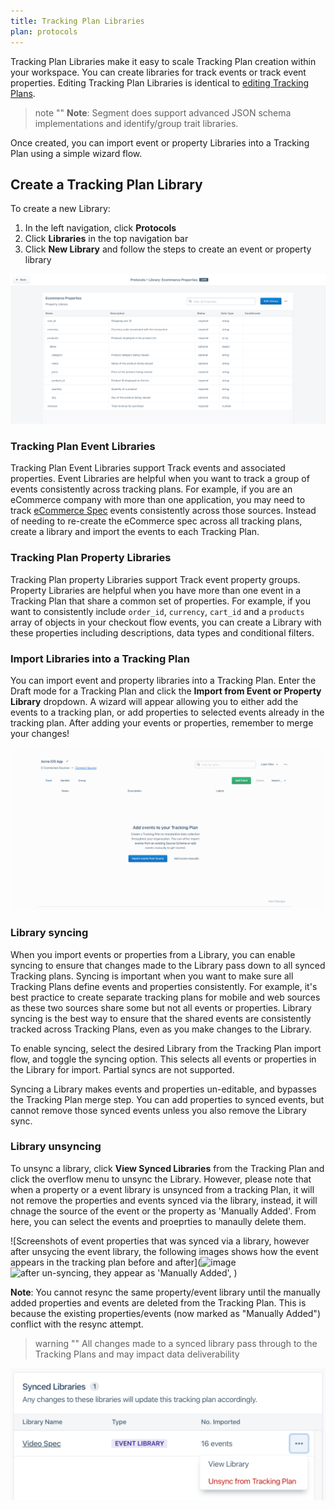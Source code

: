 ```yaml
---
title: Tracking Plan Libraries
plan: protocols
---
```


Tracking Plan Libraries make it easy to scale Tracking Plan creation within your workspace. You can create libraries for track events or track event properties. Editing Tracking Plan Libraries is identical to [editing Tracking Plans](/docs/protocols/tracking-plan/create/).

> note ""
> **Note**: Segment does support advanced JSON schema implementations and identify/group trait libraries.

Once created, you can import event or property Libraries into a Tracking Plan using a simple wizard flow.

## Create a Tracking Plan Library

To create a new Library:
1. In the left navigation, click **Protocols**
2. Click **Libraries** in the top navigation bar
3. Click **New Library** and follow the steps to create an event or property library

![Screenshot of the Ecommerce Properties Library.](../images/property_library_example.png)

### Tracking Plan Event Libraries

Tracking Plan Event Libraries support Track events and associated properties. Event Libraries are helpful when you want to track a group of events consistently across tracking plans. For example, if you are an eCommerce company with more than one application, you may need to track [eCommerce Spec](/docs/connections/spec/ecommerce/v2/) events consistently across those sources. Instead of needing to re-create the eCommerce spec across all tracking plans, create a library and import the events to each Tracking Plan.

### Tracking Plan Property Libraries

Tracking Plan property Libraries support Track event property groups. Property Libraries are helpful when you have more than one event in a Tracking Plan that share a common set of properties. For example, if you want to consistently include `order_id`, `currency`, `cart_id` and a `products` array of objects in your checkout flow events, you can create a Library with these properties including descriptions, data types and conditional filters.

### Import Libraries into a Tracking Plan

You can import event and property libraries into a Tracking Plan. Enter the Draft mode for a Tracking Plan and click the **Import from Event or Property Library** dropdown. A wizard will appear allowing you to either add the events to a tracking plan, or add properties to selected events already in the tracking plan. After adding your events or properties, remember to merge your changes!

![Animation of a user importing events into their Tracking Plan using a Tracking Plan library.](../images/import_library_to_tracking_plan.gif)

### Library syncing


When you import events or properties from a Library, you can enable syncing to ensure that changes made to the Library pass down to all synced Tracking plans. Syncing is important when you want to make sure all Tracking Plans define events and properties consistently. For example, it's best practice to create separate tracking plans for mobile and web sources as these two sources share some but not all events or properties. Library syncing is the best way to ensure that the shared events are consistently tracked across Tracking Plans, even as you make changes to the Library.

To enable syncing, select the desired Library from the Tracking Plan import flow, and toggle the syncing option. This selects all events or properties in the Library for import. Partial syncs are not supported.

Syncing a Library makes events and properties un-editable, and bypasses the Tracking Plan merge step. You can add properties to synced events, but cannot remove those synced events unless you also remove the Library sync. 

### Library unsyncing

To unsync a library, click **View Synced Libraries** from the Tracking Plan and click the overflow menu to unsync the Library.
However, please note that when a property or a event library is unsynced from a tracking Plan, it will not remove the properties and events synced via the library, instead, it will chnage the source of the event or the property as 'Manually Added'. From here, you can select the events and proeprties to manaully delete them.

![Screenshots of event properties that was synced via a library, however after unsycing the event library, the following images shows how the event appears in the tracking plan before and after](![image](https://github.com/user-attachments/assets/09f2e4dd-a988-414a-9333-343cc915474c) 
![after un-syncing, they appear as 'Manually Added',](https://segment.zendesk.com/attachments/token/g5zAeCdyxxmj6xeDHUtMRu5fw/?name=image.png)
)

**Note**: You cannot resync the same property/event library until the manually added properties and events are deleted from the Tracking Plan. This is because the existing properties/events (now marked as "Manually Added") conflict with the resync attempt.

> warning ""
> All changes made to a synced library pass through to the Tracking Plans and may impact data deliverability

![Screenshot of the Synced Libraries page, with the overflow menu selected and the Unsync from Tracking setting visible.](../images/unsync_library.png)


